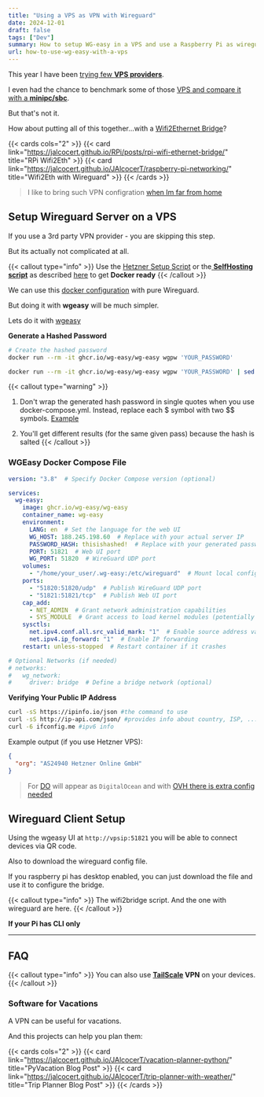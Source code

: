 ```yaml
---
title: "Using a VPS as VPN with Wireguard"
date: 2024-12-01
draft: false
tags: ["Dev"]
summary: How to setup WG-easy in a VPS and use a Raspberry Pi as wireguard client. Bonus Wifi2eth.
url: how-to-use-wg-easy-with-a-vps
---
```



This year I have been [trying few **VPS providers**](https://jalcocert.github.io/Linux/docs/linux__cloud/cloud/#other-clouds).

I even had the chance to benchmark some of those [VPS and compare it with a **minipc/sbc**](https://jalcocert.github.io/JAlcocerT/cloud-vs-single-board-computers/).

But that's not it.

How about putting all of this together...with a [Wifi2Ethernet Bridge](https://jalcocert.github.io/RPi/posts/rpi-wifi-ethernet-bridge/)?


{{< cards cols="2" >}}
  {{< card link="https://jalcocert.github.io/RPi/posts/rpi-wifi-ethernet-bridge/" title="RPi Wifi2Eth" >}}
  {{< card link="https://jalcocert.github.io/JAlcocerT/raspberry-pi-networking/" title="Wifi2Eth with Wireguard" >}}
{{< /cards >}}

> I like to bring such VPN configration [when Im far from home](#software-for-vacations)

## Setup Wireguard Server on a VPS

If you use a 3rd party VPN provider - you are skipping this step.

But its actually not complicated at all.

{{< callout type="info" >}}
Use the [Hetzner Setup Script](https://github.com/JAlcocerT/Linux/blob/main/Z_Cloud/Hetzner_101.sh) or the[ **SelfHosting script**](https://raw.githubusercontent.com/JAlcocerT/Linux/main/Z_Linux_Installations_101/Selfhosting_101.sh) as described [here](https://jalcocert.github.io/Linux/docs/linux__cloud/selfhosting/) to get **Docker ready**
{{< /callout >}}

We can use this [docker configuration](https://github.com/JAlcocerT/Docker/blob/main/Security/VPNs/Wireguard_docker_compose.yaml) with pure Wireguard.

But doing it with **wgeasy** will be much simpler.

Lets do it with [wgeasy](https://github.com/wg-easy/wg-easy)

**Generate a Hashed Password**

```sh
# Create the hashed password
docker run --rm -it ghcr.io/wg-easy/wg-easy wgpw 'YOUR_PASSWORD'

docker run --rm -it ghcr.io/wg-easy/wg-easy wgpw 'YOUR_PASSWORD' | sed 's/\$/\$\$/g'
```


{{< callout type="warning" >}}
1. Don't wrap the generated hash password in single quotes when you use docker-compose.yml. Instead, replace each $ symbol with two $$ symbols. [Example](https://github.com/wg-easy/wg-easy/blob/master/How_to_generate_an_bcrypt_hash.md)

2. You'll get different results (for the same given pass) because the hash is salted
{{< /callout >}}

### WGEasy Docker Compose File

```yaml
version: "3.8"  # Specify Docker Compose version (optional)

services:
  wg-easy:
    image: ghcr.io/wg-easy/wg-easy
    container_name: wg-easy
    environment:
      LANG: en  # Set the language for the web UI
      WG_HOST: 188.245.198.60  # Replace with your actual server IP
      PASSWORD_HASH: thisishashed!  # Replace with your generated password hash
      PORT: 51821  # Web UI port
      WG_PORT: 51820  # WireGuard UDP port
    volumes:
      - "/home/your_user/.wg-easy:/etc/wireguard"  # Mount local configuration directory (replace with absolute path)
    ports:
      - "51820:51820/udp"  # Publish WireGuard UDP port
      - "51821:51821/tcp"  # Publish Web UI port
    cap_add:
      - NET_ADMIN  # Grant network administration capabilities
      - SYS_MODULE  # Grant access to load kernel modules (potentially risky)
    sysctls:
      net.ipv4.conf.all.src_valid_mark: "1"  # Enable source address validation
      net.ipv4.ip_forward: "1"  # Enable IP forwarding
    restart: unless-stopped  # Restart container if it crashes

# Optional Networks (if needed)
# networks:
#   wg_network:
#     driver: bridge  # Define a bridge network (optional)
```

**Verifying Your Public IP Address**

```sh
curl -sS https://ipinfo.io/json #the command to use
curl -sS http://ip-api.com/json/ #provides info about country, ISP, ...
curl -6 ifconfig.me #ipv6 info 
```

Example output (if you use Hetzner VPS):

```json
{
  "org": "AS24940 Hetzner Online GmbH"
}
```

> For [DO](https://jalcocert.github.io/Linux/docs/linux__cloud/cloud/#digital-ocean---do) will appear as `DigitalOcean` and with [OVH there is extra config needed](https://jalcocert.github.io/Linux/docs/linux__cloud/cloud/#ovh-cloud)


## Wireguard Client Setup

Using the wgeasy UI at `http://vpsip:51821` you will be able to connect devices via QR code.

Also to download the wireguard config file.

If you raspberry pi has desktop enabled, you can just download the file and use it to configure the bridge.

{{< callout type="info" >}}
The wifi2bridge script. And the one with wireguard are here.
{{< /callout >}}

**If your Pi has CLI only**



---

## FAQ

{{< callout type="info" >}}
You can also use **[TailScale](https://jalcocert.github.io/Linux/docs/debian/linux_vpn_setup/#tailscale) VPN** on your devices.
{{< /callout >}}

### Software for Vacations

A VPN can be useful for vacations.

And this projects can help you plan them:

{{< cards cols="2" >}}
  {{< card link="https://jalcocert.github.io/JAlcocerT/vacation-planner-python/" title="PyVacation Blog Post" >}}
  {{< card link="https://jalcocert.github.io/JAlcocerT/trip-planner-with-weather/" title="Trip Planner Blog Post" >}}
{{< /cards >}}